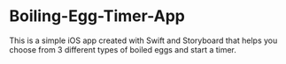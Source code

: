 # Boiling-Egg-Timer-App
This is a simple iOS app created with Swift and Storyboard that helps you choose from 3 different types of boiled eggs and start a timer.
